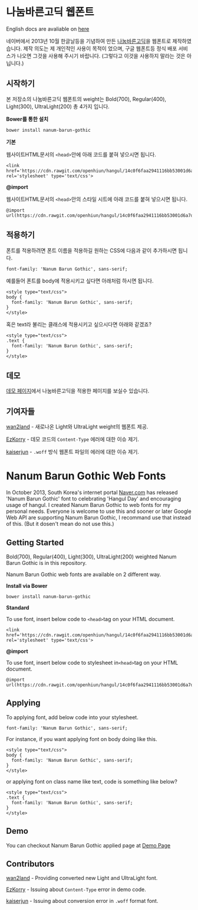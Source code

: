 # 나눔바른고딕 웹폰트

English docs are avaliable on [here][english-version]

네이버에서 2013년 10월 한글날등을 기념하여 만든 [나눔바른고딕][naver]을 웹폰트로 제작하였습니다.
제작 의도는 제 개인적인 사용이 목적이 었으며, 구글 웹폰트등 정식 배포 서비스가 나오면 그것을 사용해 주시기 바랍니다. 
(그렇다고 이것을 사용하지 말라는 것은 아닙니다.)

## 시작하기

본 저장소의 나눔바른고딕 웹폰트의 weight는 Bold(700), Regular(400), Light(300), UltraLight(200) 총 4가지 입니다.

**Bower를 통한 설치**

```
bower install nanum-barun-gothic
```

**기본**

웹사이트HTML문서의 ``<head>``안에 아래 코드를 붙혀 넣으시면 됩니다.
```
<link href='https://cdn.rawgit.com/openhiun/hangul/14c0f6faa2941116bb53001d6a7dcd5e82300c3f/nanumbarungothic.css' rel='stylesheet' type='text/css'>
```

**@import**

웹사이트HTML문서의 ``<head>``안의 스타일 시트에 아래 코드를 붙혀 넣으시면 됩니다.
```
@import url(https://cdn.rawgit.com/openhiun/hangul/14c0f6faa2941116bb53001d6a7dcd5e82300c3f/nanumbarungothic.css);
```

## 적용하기

폰트를 적용하려면 폰트 이름을  적용하길 원하는 CSS에 다음과 같이 추가하시면 됩니다.
```
font-family: 'Nanum Barun Gothic', sans-serif;
```

예를들어 폰트를 body에 적용시키고 싶다면 아래처럼 하시면 됩니다.
```
<style type="text/css">
body {
  font-family: 'Nanum Barun Gothic', sans-serif;
}
</style>
```

혹은 text라 불리는 클래스에 적용시키고 싶으시다면 아래와 같겠죠?
```
<style type="text/css">
.text {
  font-family: 'Nanum Barun Gothic', sans-serif;
}
</style>
```

## 데모

[데모 페이지][demo]에서 나눔바른고딕을 적용한 페이지를 보실수 있습니다.

## 기여자들
[wan2land] - 새로나온 Light와 UltraLight weight의 웹폰트 제공.

[EzKorry] - 데모 코드의 `Content-Type` 에러에 대한 이슈 제기.

[kaiserjun] - `.woff` 방식 웹폰트 파일의 에러에 대한 이슈 제기.

# Nanum Barun Gothic Web Fonts

In October 2013, South Korea's internet portal [Naver.com][navermain] has released 'Nanum Barun Gothic' font to 
celebrating 'Hangul Day' and encouraging usage of hangul. I created Nanum Barun Gothic to web fonts for my personal needs. 
Everyone is welcome to use this and sooner or later Google Web API are supporting Nanum Barun Gothic, I recommand use that instead of this.
(But it dosen't mean do not use this.)

## Getting Started

Bold(700), Regular(400), Light(300), UltraLight(200) weighted Nanum Barun Gothic is in this repository.

Nanum Barun Gothic web fonts are available on 2 different way.

**Install via Bower**
```
bower install nanum-barun-gothic
```

**Standard**

To use font, insert below code to ``<head>``tag on your HTML document.
```
<link href='https://cdn.rawgit.com/openhiun/hangul/14c0f6faa2941116bb53001d6a7dcd5e82300c3f/nanumbarungothic.css' rel='stylesheet' type='text/css'>
```

**@import**

To use font, insert below code to stylesheet in``<head>``tag on your HTML document.
```
@import url(https://cdn.rawgit.com/openhiun/hangul/14c0f6faa2941116bb53001d6a7dcd5e82300c3f/nanumbarungothic.css);
```

## Applying

To applying font, add below code into your stylesheet.
```
font-family: 'Nanum Barun Gothic', sans-serif;
```

For instance, if you want applying font on body doing like this.
```
<style type="text/css">
body {
  font-family: 'Nanum Barun Gothic', sans-serif;
}
</style>
```

or applying font on class name like text, code is something like below? 
```
<style type="text/css">
.text {
  font-family: 'Nanum Barun Gothic', sans-serif;
}
</style>
```

## Demo
You can checkout Nanum Barun Gothic applied page at [Demo Page][demo]

## Contributors
[wan2land] - Providing converted new Light and UltraLight font.

[EzKorry] - Issuing about `Content-Type` error in demo code.

[kaiserjun] - Issuing about conversion error in `.woff` format font.

[english-version]: https://github.com/openhiun/hangul#nanum-barun-gothic-web-fonts
[naver]: http://hangeul.naver.com/
[demo]: http://www.openhiun.com/hangul/
[navermain]: http://www.naver.com

[wan2land]: https://github.com/wan2land
[EzKorry]: https://github.com/EzKorry
[kaiserjun]: https://github.com/kaiserjun
